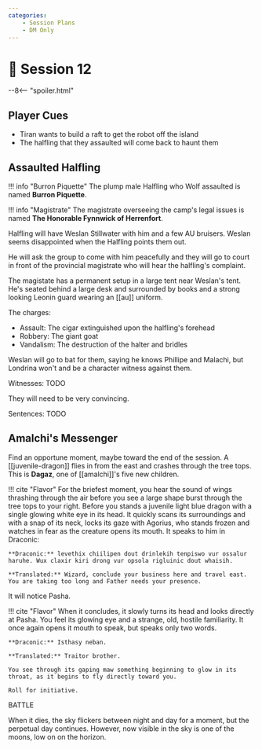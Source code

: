 ```yaml
---
categories:
    - Session Plans
    - DM Only
---
```


# 🔐 Session 12

--8<-- "spoiler.html"

## Player Cues

- Tiran wants to build a raft to get the robot off the island
- The halfling that they assaulted will come back to haunt them

## Assaulted Halfling

!!! info "Burron Piquette"
    The plump male Halfling who Wolf assaulted is named **Burron Piquette**.

!!! info "Magistrate"
    The magistrate overseeing the camp's legal issues is named **The Honorable Fynnwick of Herrenfort**.

Halfling will have Weslan Stillwater with him and a few AU bruisers. Weslan seems disappointed when the Halfling points them out.

He will ask the group to come with him peacefully and they will go to court in front of the provincial magistrate who will hear the halfling's complaint.

The magistate has a permanent setup in a large tent near Weslan's tent. He's seated behind a large desk and surrounded by books and a strong looking Leonin guard wearing an [[au]] uniform.

The charges:

- Assault: The cigar extinguished upon the halfling's forehead
- Robbery: The giant goat
- Vandalism: The destruction of the halter and bridles

Weslan will go to bat for them, saying he knows Phillipe and Malachi, but Londrina won't and be a character witness against them.

Witnesses: TODO

They will need to be very convincing.

Sentences: TODO

## Amalchi's Messenger

Find an opportune moment, maybe toward the end of the session. A [[juvenile-dragon]] flies in from the east and crashes through the tree tops. This is **Dagaz**, one of [[amalchi]]'s five new children.

!!! cite "Flavor"
    For the briefest moment, you hear the sound of wings thrashing through the air before you see a large shape burst through the tree tops to your right. Before you stands a juvenile light blue dragon with a single glowing white eye in its head. It quickly scans its surroundings and with a snap of its neck, locks its gaze with Agorius, who stands frozen and watches in fear as the creature opens its mouth. It speaks to him in Draconic:

    **Draconic:** levethix chiilipen dout drinlekih tenpiswo vur ossalur haruhe. Wux claxir kiri drong vur opsola rigluinic dout whaisih.

    **Translated:** Wizard, conclude your business here and travel east. You are taking too long and Father needs your presence.

It will notice Pasha.

!!! cite "Flavor"
    When it concludes, it slowly turns its head and looks directly at Pasha. You feel its glowing eye and a strange, old, hostile familiarity. It once again opens it mouth to speak, but speaks only two words.

    **Draconic:** Isthasy neban.

    **Translated:** Traitor brother.

    You see through its gaping maw something beginning to glow in its throat, as it begins to fly directly toward you.

    Roll for initiative.

BATTLE

When it dies, the sky flickers between night and day for a moment, but the perpetual day continues. However, now visible in the sky is one of the moons, low on on the horizon.
